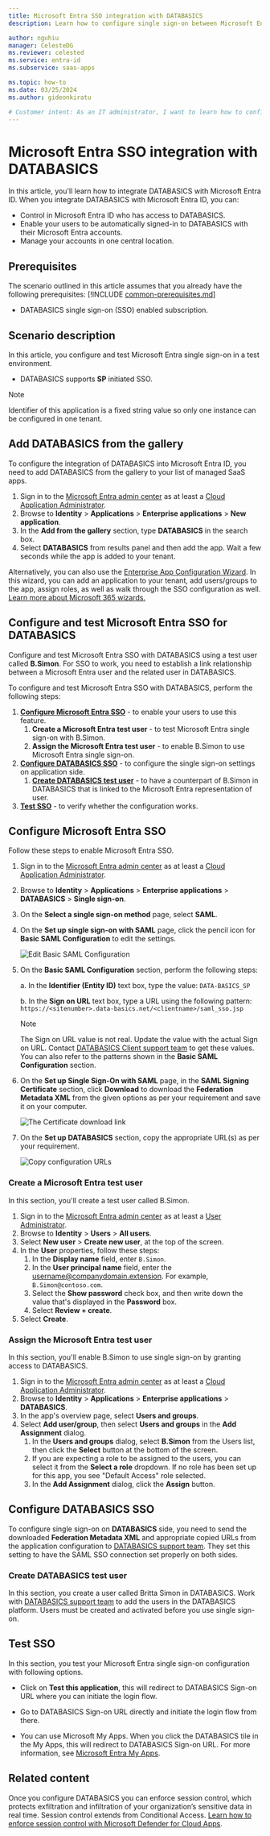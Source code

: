 ```yaml
---
title: Microsoft Entra SSO integration with DATABASICS
description: Learn how to configure single sign-on between Microsoft Entra ID and DATABASICS.

author: nguhiu
manager: CelesteDG
ms.reviewer: celested
ms.service: entra-id
ms.subservice: saas-apps

ms.topic: how-to
ms.date: 03/25/2024
ms.author: gideonkiratu

# Customer intent: As an IT administrator, I want to learn how to configure single sign-on between Microsoft Entra ID and DATABASICS so that I can control who has access to DATABASICS, enable automatic sign-in with Microsoft Entra accounts, and manage my accounts in one central location.
---
```

# Microsoft Entra SSO integration with DATABASICS

In this article,  you'll learn how to integrate DATABASICS with Microsoft Entra ID. When you integrate DATABASICS with Microsoft Entra ID, you can:

* Control in Microsoft Entra ID who has access to DATABASICS.
* Enable your users to be automatically signed-in to DATABASICS with their Microsoft Entra accounts.
* Manage your accounts in one central location.

## Prerequisites
The scenario outlined in this article assumes that you already have the following prerequisites:
[!INCLUDE [common-prerequisites.md](~/identity/saas-apps/includes/common-prerequisites.md)]
* DATABASICS single sign-on (SSO) enabled subscription.

## Scenario description

In this article,  you configure and test Microsoft Entra single sign-on in a test environment.

* DATABASICS supports **SP** initiated SSO.

> [!NOTE]
> Identifier of this application is a fixed string value so only one instance can be configured in one tenant.

## Add DATABASICS from the gallery

To configure the integration of DATABASICS into Microsoft Entra ID, you need to add DATABASICS from the gallery to your list of managed SaaS apps.

1. Sign in to the [Microsoft Entra admin center](https://entra.microsoft.com) as at least a [Cloud Application Administrator](~/identity/role-based-access-control/permissions-reference.md#cloud-application-administrator).
1. Browse to **Identity** > **Applications** > **Enterprise applications** > **New application**.
1. In the **Add from the gallery** section, type **DATABASICS** in the search box.
1. Select **DATABASICS** from results panel and then add the app. Wait a few seconds while the app is added to your tenant.

 Alternatively, you can also use the [Enterprise App Configuration Wizard](https://portal.office.com/AdminPortal/home?Q=Docs#/azureadappintegration). In this wizard, you can add an application to your tenant, add users/groups to the app, assign roles, as well as walk through the SSO configuration as well. [Learn more about Microsoft 365 wizards.](/microsoft-365/admin/misc/azure-ad-setup-guides)

<a name='configure-and-test-azure-ad-sso-for-databasics'></a>

## Configure and test Microsoft Entra SSO for DATABASICS

Configure and test Microsoft Entra SSO with DATABASICS using a test user called **B.Simon**. For SSO to work, you need to establish a link relationship between a Microsoft Entra user and the related user in DATABASICS.

To configure and test Microsoft Entra SSO with DATABASICS, perform the following steps:

1. **[Configure Microsoft Entra SSO](#configure-azure-ad-sso)** - to enable your users to use this feature.
    1. **Create a Microsoft Entra test user** - to test Microsoft Entra single sign-on with B.Simon.
    1. **Assign the Microsoft Entra test user** - to enable B.Simon to use Microsoft Entra single sign-on.
1. **[Configure DATABASICS SSO](#configure-databasics-sso)** - to configure the single sign-on settings on application side.
    1. **[Create DATABASICS test user](#create-databasics-test-user)** - to have a counterpart of B.Simon in DATABASICS that is linked to the Microsoft Entra representation of user.
1. **[Test SSO](#test-sso)** - to verify whether the configuration works.

<a name='configure-azure-ad-sso'></a>

## Configure Microsoft Entra SSO

Follow these steps to enable Microsoft Entra SSO.

1. Sign in to the [Microsoft Entra admin center](https://entra.microsoft.com) as at least a [Cloud Application Administrator](~/identity/role-based-access-control/permissions-reference.md#cloud-application-administrator).
1. Browse to **Identity** > **Applications** > **Enterprise applications** > **DATABASICS** > **Single sign-on**.
1. On the **Select a single sign-on method** page, select **SAML**.
1. On the **Set up single sign-on with SAML** page, click the pencil icon for **Basic SAML Configuration** to edit the settings.

   ![Edit Basic SAML Configuration](common/edit-urls.png)

1. On the **Basic SAML Configuration** section, perform the following steps:

    a. In the **Identifier (Entity ID)** text box, type the value:
    `DATA-BASICS_SP`

    b. In the **Sign on URL** text box, type a URL using the following pattern:
    `https://<sitenumber>.data-basics.net/<clientname>/saml_sso.jsp`

	> [!NOTE]
	> The Sign on URL value is not real. Update the value with the actual Sign on URL. Contact [DATABASICS Client support team](https://www.data-basics.com/support/) to get these values. You can also refer to the patterns shown in the **Basic SAML Configuration** section.

1. On the **Set up Single Sign-On with SAML** page, in the **SAML Signing Certificate** section, click **Download** to download the **Federation Metadata XML** from the given options as per your requirement and save it on your computer.

	![The Certificate download link](common/metadataxml.png)

6. On the **Set up DATABASICS** section, copy the appropriate URL(s) as per your requirement.

	![Copy configuration URLs](common/copy-configuration-urls.png)

<a name='create-an-azure-ad-test-user'></a>

### Create a Microsoft Entra test user

In this section, you'll create a test user called B.Simon.

1. Sign in to the [Microsoft Entra admin center](https://entra.microsoft.com) as at least a [User Administrator](~/identity/role-based-access-control/permissions-reference.md#user-administrator).
1. Browse to **Identity** > **Users** > **All users**.
1. Select **New user** > **Create new user**, at the top of the screen.
1. In the **User** properties, follow these steps:
   1. In the **Display name** field, enter `B.Simon`.  
   1. In the **User principal name** field, enter the username@companydomain.extension. For example, `B.Simon@contoso.com`.
   1. Select the **Show password** check box, and then write down the value that's displayed in the **Password** box.
   1. Select **Review + create**.
1. Select **Create**.

<a name='assign-the-azure-ad-test-user'></a>

### Assign the Microsoft Entra test user

In this section, you'll enable B.Simon to use single sign-on by granting access to DATABASICS.

1. Sign in to the [Microsoft Entra admin center](https://entra.microsoft.com) as at least a [Cloud Application Administrator](~/identity/role-based-access-control/permissions-reference.md#cloud-application-administrator).
1. Browse to **Identity** > **Applications** > **Enterprise applications** > **DATABASICS**.
1. In the app's overview page, select **Users and groups**.
1. Select **Add user/group**, then select **Users and groups** in the **Add Assignment** dialog.
   1. In the **Users and groups** dialog, select **B.Simon** from the Users list, then click the **Select** button at the bottom of the screen.
   1. If you are expecting a role to be assigned to the users, you can select it from the **Select a role** dropdown. If no role has been set up for this app, you see "Default Access" role selected.
   1. In the **Add Assignment** dialog, click the **Assign** button.

## Configure DATABASICS SSO

To configure single sign-on on **DATABASICS** side, you need to send the downloaded **Federation Metadata XML** and appropriate copied URLs from the application configuration to [DATABASICS support team](https://www.data-basics.com/support/). They set this setting to have the SAML SSO connection set properly on both sides.

### Create DATABASICS test user

In this section, you create a user called Britta Simon in DATABASICS. Work with [DATABASICS support team](https://www.data-basics.com/support/) to add the users in the DATABASICS platform. Users must be created and activated before you use single sign-on.

## Test SSO 

In this section, you test your Microsoft Entra single sign-on configuration with following options. 

* Click on **Test this application**, this will redirect to DATABASICS Sign-on URL where you can initiate the login flow. 

* Go to DATABASICS Sign-on URL directly and initiate the login flow from there.

* You can use Microsoft My Apps. When you click the DATABASICS tile in the My Apps, this will redirect to DATABASICS Sign-on URL. For more information, see [Microsoft Entra My Apps](/azure/active-directory/manage-apps/end-user-experiences#azure-ad-my-apps).

## Related content

Once you configure DATABASICS you can enforce session control, which protects exfiltration and infiltration of your organization’s sensitive data in real time. Session control extends from Conditional Access. [Learn how to enforce session control with Microsoft Defender for Cloud Apps](/cloud-app-security/proxy-deployment-aad).
